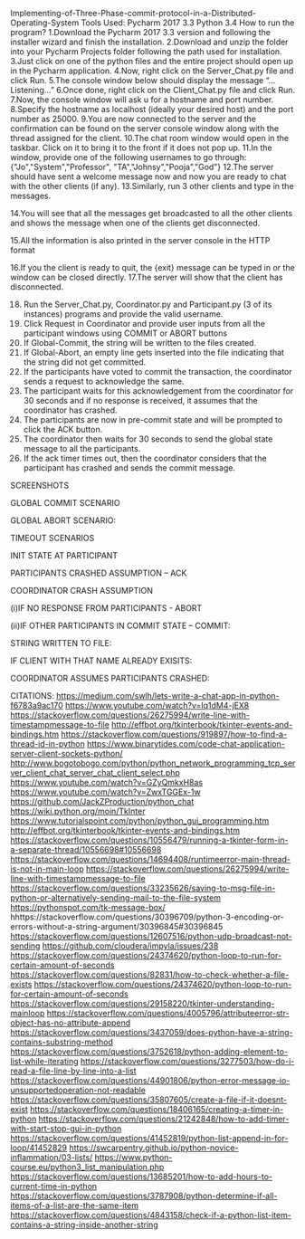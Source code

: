 Implementing-of-Three-Phase-commit-protocol-in-a-Distributed-Operating-System
Tools Used:
Pycharm 2017 3.3
Python 3.4
How to run the program?
1.Download the Pycharm 2017 3.3 version and following the installer wizard and finish the installation.
2.Download and unzip the folder into your Pycharm Projects folder following the path used for installation.
3.Just click on one of the python files and the entire project should open up in the Pycharm application.
4.Now, right click on the Server_Chat.py file and click Run.
5.The console window below should display the message “…Listening…”
6.Once done, right click on the Client_Chat.py file and click Run.
7.Now, the console window will ask u for a hostname and port number.
8.Specify the hostname as localhost (ideally your desired host) and the port number as 25000.
9.You are now connected to the server and the confirmation can be found on the server console window along with the thread assigned for the client.
10.The chat room window would open in the taskbar. Click on it to bring it to the front if it does not pop up.
11.In the window, provide one of the following usernames to go through:
{"Jo","System","Professor",
"TA","Johnsy","Pooja","God"}
12.The server should have sent a welcome message now and now you are ready to chat with the other clients (if any).
13.Similarly, run 3 other clients and type in the messages.

14.You will see that all the messages get broadcasted to all the other clients and shows the message when one of the clients get disconnected.

15.All the information is also printed in the server console in the HTTP format  

16.If you the client is ready to quit, the {exit} message can be typed in or the window can be closed directly.
17.The server will show that the client has disconnected.



18. Run the Server_Chat.py, Coordinator.py and Participant.py (3 of its instances) programs and provide the valid username.
19. Click Request in Coordinator and provide user inputs from all the participant windows using COMMIT or ABORT buttons
20. If Global-Commit, the string will be written to the files created.
21. If Global-Abort, an empty line gets inserted into the file indicating that the string did not get committed.
22. If the participants have voted to commit the transaction, the coordinator sends a request to acknowledge the same.
23. The participant waits for this acknowledgement from the coordinator for 30 seconds and if no response is received, it assumes that the coordinator has crashed.
24. The participants are now in pre-commit state and will be prompted to click the ACK button.
25. The coordinator then waits for 30 seconds to send the global state message to all the participants.
26. If the ack timer times out, then the coordinator considers that the participant has crashed and sends the commit message. 

SCREENSHOTS

GLOBAL COMMIT SCENARIO










GLOBAL ABORT SCENARIO:





TIMEOUT SCENARIOS

INIT STATE AT PARTICIPANT







PARTICIPANTS CRASHED ASSUMPTION – ACK



COORDINATOR CRASH ASSUMPTION



(i)IF NO RESPONSE FROM PARTICIPANTS - ABORT



(ii)IF OTHER PARTICIPANTS IN COMMIT STATE – COMMIT:




STRING WRITTEN TO FILE:



IF CLIENT WITH THAT NAME ALREADY EXISITS:







COORDINATOR ASSUMES PARTICIPANTS CRASHED:






CITATIONS:
https://medium.com/swlh/lets-write-a-chat-app-in-python-f6783a9ac170
https://www.youtube.com/watch?v=Iq1dM4-jEX8
https://stackoverflow.com/questions/26275994/write-line-with-timestampmessage-to-file
http://effbot.org/tkinterbook/tkinter-events-and-bindings.htm
https://stackoverflow.com/questions/919897/how-to-find-a-thread-id-in-python
https://www.binarytides.com/code-chat-application-server-client-sockets-python/ http://www.bogotobogo.com/python/python_network_programming_tcp_server_client_chat_server_chat_client_select.php
https://www.youtube.com/watch?v=GZyQmkxH8as
https://www.youtube.com/watch?v=ZwxTGGEx-1w
https://github.com/JackZProduction/python_chat
https://wiki.python.org/moin/TkInter
https://www.tutorialspoint.com/python/python_gui_programming.htm
http://effbot.org/tkinterbook/tkinter-events-and-bindings.htm
https://stackoverflow.com/questions/10556479/running-a-tkinter-form-in-a-separate-thread/10556698#10556698
https://stackoverflow.com/questions/14694408/runtimeerror-main-thread-is-not-in-main-loop
https://stackoverflow.com/questions/26275994/write-line-with-timestampmessage-to-file
https://stackoverflow.com/questions/33235626/saving-to-msg-file-in-python-or-alternatively-sending-mail-to-the-file-system
https://pythonspot.com/tk-message-box/
hhttps://stackoverflow.com/questions/30396709/python-3-encoding-or-errors-without-a-string-argument/30396845#30396845
https://stackoverflow.com/questions/12607516/python-udp-broadcast-not-sending
https://github.com/cloudera/impyla/issues/238
https://stackoverflow.com/questions/24374620/python-loop-to-run-for-certain-amount-of-seconds
https://stackoverflow.com/questions/82831/how-to-check-whether-a-file-exists
https://stackoverflow.com/questions/24374620/python-loop-to-run-for-certain-amount-of-seconds
https://stackoverflow.com/questions/29158220/tkinter-understanding-mainloop
https://stackoverflow.com/questions/4005796/attributeerror-str-object-has-no-attribute-append
https://stackoverflow.com/questions/3437059/does-python-have-a-string-contains-substring-method
https://stackoverflow.com/questions/3752618/python-adding-element-to-list-while-iterating
https://stackoverflow.com/questions/3277503/how-do-i-read-a-file-line-by-line-into-a-list
https://stackoverflow.com/questions/44901806/python-error-message-io-unsupportedoperation-not-readable
https://stackoverflow.com/questions/35807605/create-a-file-if-it-doesnt-exist
https://stackoverflow.com/questions/18406165/creating-a-timer-in-python
https://stackoverflow.com/questions/21242848/how-to-add-timer-with-start-stop-gui-in-python
https://stackoverflow.com/questions/41452819/python-list-append-in-for-loop/41452829
https://swcarpentry.github.io/python-novice-inflammation/03-lists/
https://www.python-course.eu/python3_list_manipulation.php
https://stackoverflow.com/questions/13685201/how-to-add-hours-to-current-time-in-python
https://stackoverflow.com/questions/3787908/python-determine-if-all-items-of-a-list-are-the-same-item
https://stackoverflow.com/questions/4843158/check-if-a-python-list-item-contains-a-string-inside-another-string
